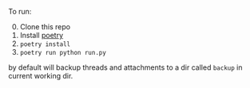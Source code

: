 

To run:

0. Clone this repo
1. Install [poetry](https://python-poetry.org/)
2. `poetry install`
3. `poetry run python run.py`

by default will backup threads and attachments to a dir called `backup` in current working dir.